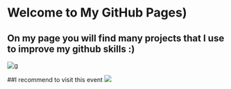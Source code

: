 # Welcome to My GitHub Pages)

## On my page you will find many projects that I use to improve my github skills :)

![g](https://user-images.githubusercontent.com/48761714/56092357-dd8ab700-5ec3-11e9-9d1d-293732ea8baf.png)

##I recommend to visit this event
<a target="_blank" href="https://calendar.google.com/event?action=TEMPLATE&amp;tmeid=NDM1OG9rOGthazBzOGZuZGQwZms3bGNxZHVfMjAxOTA0MjBUMTMwMDAwWiBuc2F2Y2h1azQxQG0&amp;tmsrc=nsavchuk41%40gmail.com&amp;scp=ALL"><img border="0" src="https://www.google.com/calendar/images/ext/gc_button1_uk.gif"></a>


